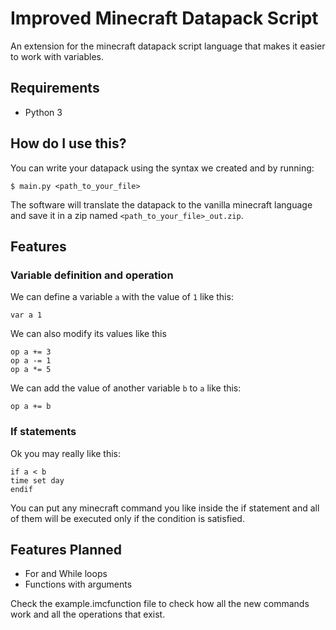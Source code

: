 # Improved Minecraft Datapack Script

An extension for the minecraft datapack script language that
makes it easier to work with variables.

## Requirements

* Python 3

## How do I use this?

You can write your datapack using the syntax we created and
by running:

```
$ main.py <path_to_your_file>
```

The software will translate the datapack to the vanilla
minecraft language and save it in a zip named
`<path_to_your_file>_out.zip`.

## Features
### Variable definition and operation

We can define a variable `a` with the value of `1` like this:

```var a 1```

We can also modify its values like this

```
op a += 3
op a -= 1
op a *= 5
```

We can add the value of another variable `b` to `a` like this:

```
op a += b
```

### If statements

Ok you may really like this:

```
if a < b
time set day
endif
```

You can put any minecraft command you like inside the if
statement and all of them will be executed only if the
condition is satisfied.

## Features Planned
* For and While loops
* Functions with arguments

Check the example.imcfunction file to check how all the
new commands work and all the operations that exist.